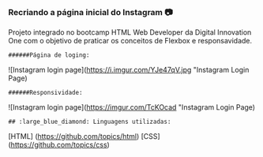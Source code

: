 ### Recriando a página inicial do Instagram :camera:

Projeto integrado no bootcamp HTML Web Developer da Digital Innovation One com o objetivo de praticar os conceitos de Flexbox e responsavidade.

	######Página de loging:
![Instagram login page](https://i.imgur.com/YJe47qV.jpg "Instagram Login Page)

	######Responsividade:
![Instagram login page](https://imgur.com/TcKOcad "Instagram Login Page)


	## :large_blue_diamond: Linguagens utilizadas:
[HTML] (https://github.com/topics/html)
[CSS] (https://github.com/topics/css)